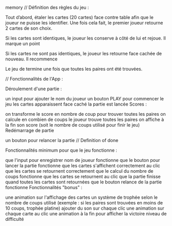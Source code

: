 memory
// Définition des règles du jeu :

Tout d’abord, étaler les cartes (20 cartes) face contre table afin que le joueur ne puisse les identifier. Une fois cela fait, le premier joueur retourne 2 cartes de son choix.

Si les cartes sont identiques, le joueur les conserve à côté de lui et rejoue. Il marque un point

Si les cartes ne sont pas identiques, le joueur les retourne face cachée de nouveau. Il recommence

Le jeu de termine une fois que toutes les paires ont été trouvées.

// Fonctionnalités de l'App :

Déroulement d'une partie :

un input pour ajouter le nom du joueur
un bouton PLAY pour commencer le jeu
les cartes apparaissent face caché
la partie est lancée
Scores :

on transforme le score en nombre de coup pour trouver toutes les paires
on calcule en combien de coups le joueur trouve toutes les paires
on affiche à la fin son score (soit le nombre de coups utilisé pour finir le jeu)
Redémarrage de partie

un bouton pour relancer la partie
// Definition of done

Fonctionnalités minimum pour que le jeu fonctionne :

que l'input pour enregistrer nom de joueur fonctionne
que le bouton pour lancer la partie fonctionne
que les cartes s'affichent correctement au clic
que les cartes se retournent correctement
que le calcul du nombre de coups fonctionne
que les cartes se retournent au clic
que la partie finisse quand toutes les cartes sont retournées
que le bouton relance de la partie fonctionne
Fonctionnalités "bonus" :

une animation sur l'affichage des cartes
un système de trophée selon le nombre de coups utilisé (exemple : si les paires sont trouvées en moins de 10 coups, trophée platine)
ajouter du son sur chaque clic
une animation sur chaque carte au clic
une animation à la fin pour afficher la victoire
niveau de difficulté
